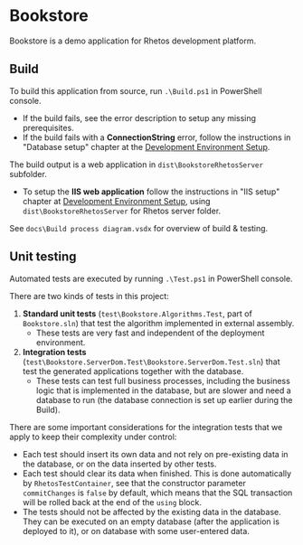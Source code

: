 # Bookstore

Bookstore is a demo application for Rhetos development platform.

## Build

To build this application from source, run `.\Build.ps1` in PowerShell console.

* If the build fails, see the error description to setup any missing prerequisites.
* If the build fails with a **ConnectionString** error,
  follow the instructions in "Database setup" chapter at the
  [Development Environment Setup](https://github.com/Rhetos/Rhetos/wiki/Development-Environment-Setup#database-setup).

The build output is a web application in `dist\BookstoreRhetosServer` subfolder.

* To setup the **IIS web application** follow the instructions in "IIS setup" chapter at
  [Development Environment Setup](https://github.com/Rhetos/Rhetos/wiki/Development-Environment-Setup),
  using `dist\BookstoreRhetosServer` for Rhetos server folder.

See `docs\Build process diagram.vsdx` for overview of build & testing.

## Unit testing

Automated tests are executed by running `.\Test.ps1` in PowerShell console.

There are two kinds of tests in this project:

1. **Standard unit tests** (`test\Bookstore.Algorithms.Test`, part of `Bookstore.sln`) that test the algorithm implemented in external assembly.
    * These tests are very fast and independent of the deployment environment.
2. **Integration tests** (`test\Bookstore.ServerDom.Test\Bookstore.ServerDom.Test.sln`) that test the generated applications together with the database.
    * These tests can test full business processes, including the business logic that is implemented in the database, but are slower and need a database to run (the database connection is set up earlier during the Build).

There are some important considerations for the integration tests that we apply to keep their complexity under control:

* Each test should insert its own data and not rely on pre-existing data in the database, or on the data inserted by other tests.
* Each test should clear its data when finished. This is done automatically by `RhetosTestContainer`, see that the constructor parameter `commitChanges` is `false` by default, which means that the SQL transaction will be rolled back at the end of the `using` block.
* The tests should not be affected by the existing data in the database. They can be executed on an empty database (after the application is deployed to it), or on database with some user-entered data.
